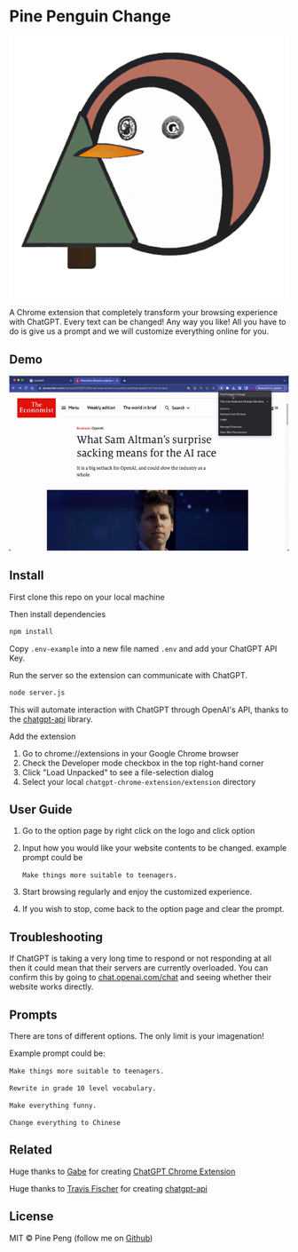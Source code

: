 # Pine Penguin Change 

![alt text](https://github.com/colinpeng-datascience/pine-penguin-change/blob/main/extension/assets/icon.png)

A Chrome extension that completely transform your browsing experience with ChatGPT. 
Every text can be changed! Any way you like! All you have to do is give us a prompt and we will customize everything online for you.
## Demo

![alt text](https://github.com/colinpeng-datascience/pine-penguin-change/blob/main/extension/assets/demo.gif?raw=true)

## Install

First clone this repo on your local machine

Then install dependencies

```bash
npm install
```

Copy `.env-example` into a new file named `.env` and add your ChatGPT API Key.

Run the server so the extension can communicate with ChatGPT.

```bash
node server.js
```

This will automate interaction with ChatGPT through OpenAI's API, thanks to the [chatgpt-api](https://github.com/transitive-bullshit/chatgpt-api) library.

Add the extension

1. Go to chrome://extensions in your Google Chrome browser
2. Check the Developer mode checkbox in the top right-hand corner
3. Click "Load Unpacked" to see a file-selection dialog
4. Select your local `chatgpt-chrome-extension/extension` directory

## User Guide

1. Go to the option page by right click on the logo and click option
2. Input how you would like your website contents to be changed.
    example prompt could be 
    
    `Make things more suitable to teenagers.` 
3. Start browsing regularly and enjoy the customized experience.
4. If you wish to stop, come back to the option page and clear the prompt.

## Troubleshooting

If ChatGPT is taking a very long time to respond or not responding at all then it could mean that their servers are currently overloaded. You can confirm this by going to [chat.openai.com/chat](https://chat.openai.com/chat) and seeing whether their website works directly.

## Prompts

There are tons of different options. The only limit is your imagenation! 

Example prompt could be: 

`Make things more suitable to teenagers.` 

`Rewrite in grade 10 level vocabulary.` 

`Make everything funny.` 

`Change everything to Chinese` 

## Related
Huge thanks to <a href="https://twitter.com/gabe_ragland">Gabe</a> for creating [ChatGPT Chrome Extension](https://github.com/gragland/chatgpt-chrome-extension)

Huge thanks to <a href="https://twitter.com/transitive_bs">Travis Fischer</a> for creating [chatgpt-api](https://github.com/transitive-bullshit/chatgpt-api)

## License

MIT © Pine Peng (follow me on <a href="https://github.com/colinpeng-datascience">Github</a>)
